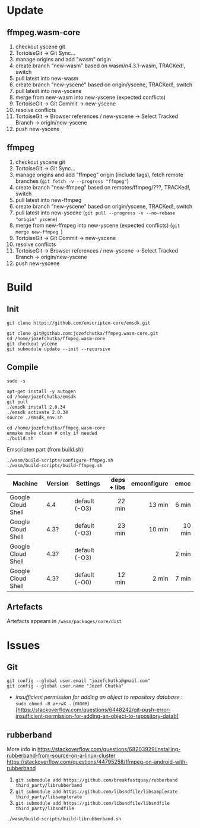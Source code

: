 # Update

## ffmpeg.wasm-core

1. checkout yscene git
2. TortoiseGit -> Git Sync...
3. manage origins and add "wasm" origin
4. create branch "new-wasm" based on wasm/n4.3.1-wasm, TRACKed!, switch
5. pull latest into new-wasm
6. create branch "new-yscene" based on origin/yscene, TRACKed!, switch
7. pull latest into new-yscene
8. merge from new-wasm into new-yscene (expected conflicts)
9. TortoiseGit -> Git Commit -> new-yscene
10. resolve conflicts
11. TortoiseGit -> Browser references / new-yscene -> Select Tracked Branch -> origin/new-yscene
12. push new-yscene

## ffmpeg

1. checkout yscene git
2. TortoiseGit -> Git Sync...
3. manage origins and add "ffmpeg" origin (include tags), fetch remote branches (`git fetch -v --progress "ffmpeg"`)
4. create branch "new-ffmpeg" based on remotes/ffmpeg/???, TRACKed!, switch
5. pull latest into new-ffmpeg
6. create branch "new-yscene" based on origin/yscene, TRACKed!, switch
7. pull latest into new-yscene (`git pull --progress -v --no-rebase "origin" yscene`)
8. merge from new-ffmpeg into new-yscene (expected conflicts) (`git merge new-ffmpeg
`)
9. TortoiseGit -> Git Commit -> new-yscene
10. resolve conflicts
11. TortoiseGit -> Browser references / new-yscene -> Select Tracked Branch -> origin/new-yscene
12. push new-yscene

# Build

## Init

```
git clone https://github.com/emscripten-core/emsdk.git

git clone git@github.com:jozefchutka/ffmpeg.wasm-core.git
cd /home/jozefchutka/ffmpeg.wasm-core
git checkout yscene
git submodule update --init --recursive
```

## Compile

```
sudo -s

apt-get install -y autogen
cd /home/jozefchutka/emsdk
git pull
./emsdk install 2.0.34
./emsdk activate 2.0.34
source ./emsdk_env.sh

cd /home/jozefchutka/ffmpeg.wasm-core
emmake make clean # only if needed
./build.sh
```

Emscripten part (from build.sh):

```
./wasm/build-scripts/configure-ffmpeg.sh
./wasm/build-scripts/build-ffmpeg.sh
```

| Machine            | Version | Settings      | deps + libs | emconfigure | emcc   |
| ------------------ | ------- | ------------- | ----------: | ----------: | -----: |
| Google Cloud Shell | 4.4     | default (-O3) |      22 min |      13 min |  6 min |
| Google Cloud Shell | 4.3?    | default (-O3) |      23 min |      10 min | 10 min |
| Google Cloud Shell | 4.3?    | default (-O3) |             |             |  2 min |
| Google Cloud Shell | 4.3?    | default (-O0) |      12 min |       2 min |  7 min |

## Artefacts 

Artefacts appears in `/wasm/packages/core/dist`

# Issues

## Git

```
git config --global user.email "jozefchutka@gmail.com"
git config --global user.name "Jozef Chutka"
```

- _insufficient permission for adding an object to repository database_ : `sudo chmod -R a+rwX .` (more)[https://stackoverflow.com/questions/6448242/git-push-error-insufficient-permission-for-adding-an-object-to-repository-datab]

## rubberband

More info in https://stackoverflow.com/questions/68203929/installing-rubberband-from-source-on-a-linux-cluster
https://stackoverflow.com/questions/44795258/ffmpeg-on-android-with-rubberband

1. `git submodule add https://github.com/breakfastquay/rubberband third_party/librubberband`
2. `git submodule add https://github.com/libsndfile/libsamplerate third_party/libsamplerate`
3. `git submodule add https://github.com/libsndfile/libsndfile third_party/libsndfile`

```
./wasm/build-scripts/build-librubberband.sh 
```